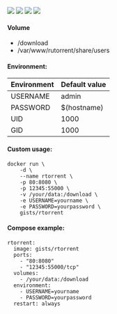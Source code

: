 ![](https://img.shields.io/badge/rtorrent-0.9.6-brightgreen.svg) ![](https://img.shields.io/badge/Alpine-3.4-brightgreen.svg) ![](https://img.shields.io/docker/stars/gists/rtorrent.svg) ![](https://img.shields.io/docker/pulls/gists/rtorrent.svg)

#### Volume

- /download
- /var/www/rutorrent/share/users

#### Environment:

| Environment | Default value |
|-------------|---------------|
| USERNAME    | admin         |
| PASSWORD    | $(hostname)   |
| UID         | 1000          |
| GID         | 1000          |

#### Custom usage:

    docker run \
        -d \
        --name rtorrent \
        -p 80:8080 \
        -p 12345:55000 \
        -v /your/data:/download \
        -e USERNAME=yourname \
        -e PASSWORD=yourpassword \
        gists/rtorrent

#### Compose example:

    rtorrent:
      image: gists/rtorrent
      ports:
        - "80:8080"
        - "12345:55000/tcp"
      volumes:
        - /your/data:/download
      environment:
        - USERNAME=yourname
        - PASSWORD=yourpassword
      restart: always
